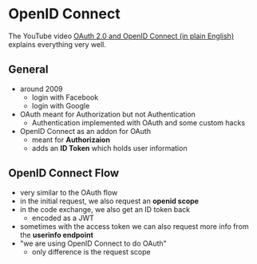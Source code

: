 # OpenID Connect

The YouTube video [OAuth 2.0 and OpenID Connect (in plain English)](https://www.youtube.com/watch?v=996OiexHze0) explains everything very well.

## General
* around 2009
    * login with Facebook
    * login with Google
* OAuth meant for Authorization but not Authentication
    * Authentication implemented with OAuth and some custom hacks
* OpenID Connect as an addon for OAuth
    * meant for __Authorizaion__
    * adds an __ID Token__ which holds user information

## OpenID Connect Flow
* very similar to the OAuth flow
* in the initial request, we also request an __openid scope__
* in the code exchange, we also get an ID token back
    * encoded as a JWT
* sometimes with the access token we can also request more info from the __userinfo endpoint__
* "we are using OpenID Connect to do OAuth"
    * only difference is the request scope
    

